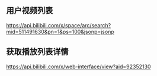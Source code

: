 ## 用户视频列表
https://api.bilibili.com/x/space/arc/search?mid=511491630&pn=1&ps=100&jsonp=jsonp

## 获取播放列表详情
https://api.bilibili.com/x/web-interface/view?aid=92352130